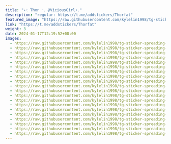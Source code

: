 ```yaml
---
title: "˖𓏲 𝖳𝗁𝗈𝗋 ˑ. @ViciousGirl⚡️."
description: "regular: https://t.me/addstickers/Thorfat"
featured_image: "https://raw.githubusercontent.com/kylelin1998/tg-sticker-spreading-worldwide-images/main/img/c9c0bbb4-3a64-41f5-b9e7-7956ea4f9b9d.jpg"
link: "https://t.me/addstickers/Thorfat"
weight: 3
date: 2024-01-17T12:19:52+08:00
images:
  - https://raw.githubusercontent.com/kylelin1998/tg-sticker-spreading-worldwide-images/main/img/c9c0bbb4-3a64-41f5-b9e7-7956ea4f9b9d.jpg
  - https://raw.githubusercontent.com/kylelin1998/tg-sticker-spreading-worldwide-images/main/img/ab57205e-b15b-40a6-bd44-4bf0bce5f656.jpg
  - https://raw.githubusercontent.com/kylelin1998/tg-sticker-spreading-worldwide-images/main/img/a2e8541b-ec47-43da-ab69-c13dbe83cd17.jpg
  - https://raw.githubusercontent.com/kylelin1998/tg-sticker-spreading-worldwide-images/main/img/fbb2aaa3-0535-4087-9246-38c1308d348b.jpg
  - https://raw.githubusercontent.com/kylelin1998/tg-sticker-spreading-worldwide-images/main/img/6807a8ae-9305-4463-b96e-12fb53151d4f.jpg
  - https://raw.githubusercontent.com/kylelin1998/tg-sticker-spreading-worldwide-images/main/img/be7874dc-3bae-4c37-bd04-61b21d965182.jpg
  - https://raw.githubusercontent.com/kylelin1998/tg-sticker-spreading-worldwide-images/main/img/5c8cb5f5-b1e6-47d4-bb74-0c1c6862d68d.jpg
  - https://raw.githubusercontent.com/kylelin1998/tg-sticker-spreading-worldwide-images/main/img/9d9d0c4e-8642-4b0e-a85b-4dbcae79afdf.jpg
  - https://raw.githubusercontent.com/kylelin1998/tg-sticker-spreading-worldwide-images/main/img/0249391e-5a3c-4965-8f07-8f781b73594d.jpg
  - https://raw.githubusercontent.com/kylelin1998/tg-sticker-spreading-worldwide-images/main/img/51503889-9260-4660-90fa-40e518f67659.jpg
  - https://raw.githubusercontent.com/kylelin1998/tg-sticker-spreading-worldwide-images/main/img/f604ab65-6f8e-406b-9739-cce05c138766.jpg
  - https://raw.githubusercontent.com/kylelin1998/tg-sticker-spreading-worldwide-images/main/img/1661bd7f-faa6-461c-b1f2-6f07c9a1c2ae.jpg
  - https://raw.githubusercontent.com/kylelin1998/tg-sticker-spreading-worldwide-images/main/img/be245110-592c-406d-8ff7-26c4087588b4.jpg
  - https://raw.githubusercontent.com/kylelin1998/tg-sticker-spreading-worldwide-images/main/img/55e994e8-4e5f-411f-a852-3c5f38a592fb.jpg
  - https://raw.githubusercontent.com/kylelin1998/tg-sticker-spreading-worldwide-images/main/img/c85857a8-c359-427e-aeb5-c5334f3adbd7.jpg
  - https://raw.githubusercontent.com/kylelin1998/tg-sticker-spreading-worldwide-images/main/img/0f3fa8ed-341a-4467-b285-582d85d55199.jpg
  - https://raw.githubusercontent.com/kylelin1998/tg-sticker-spreading-worldwide-images/main/img/b8e7816b-a7e4-4c7b-b0b0-35bd83c74d93.jpg
  - https://raw.githubusercontent.com/kylelin1998/tg-sticker-spreading-worldwide-images/main/img/25250b56-569a-4a33-aac4-abc6823bca14.jpg
  - https://raw.githubusercontent.com/kylelin1998/tg-sticker-spreading-worldwide-images/main/img/1e478a40-c009-4124-8273-5bd01006af1a.jpg
  - https://raw.githubusercontent.com/kylelin1998/tg-sticker-spreading-worldwide-images/main/img/0a3bd1bd-6556-46f8-a5f0-6f04ed101e6e.jpg
---
```

